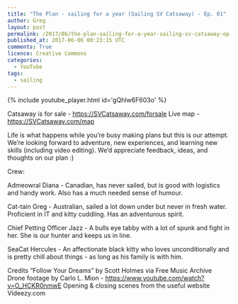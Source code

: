 ```yaml
---
title: "The Plan - sailing for a year (Sailing SV Catsaway) - Ep. 01"
author: Greg
layout: post
permalink: /2017/06/the-plan-sailing-for-a-year-sailing-sv-catsaway-ep-01
published_at: 2017-06-06 00:23:15 UTC
comments: True
licence: Creative Commons
categories:
  - YouTube
tags:
  - sailing
---
```


{% include youtube_player.html id='gQhlw6F603o' %}

Catsaway is for sale - https://SVCatsaway.com/forsale
Live map - https://SVCatsaway.com/map

Life is what happens while you’re busy making plans but this is our attempt. We’re looking forward to adventure, new experiences, and learning new skills (including video editing). We’d appreciate feedback, ideas, and thoughts on our plan :)
 
Crew:
 
Admeowral Diana - Canadian, has never sailed, but is good with logistics and handy work.  Also has a much needed sense of humour.
 
Cat-tain Greg - Australian, sailed a lot down under but never in fresh water.  Proficient in IT and kitty cuddling.  Has an adventurous spirit.
 
Chief Petting Officer Jazz - A bulls eye tabby with a lot of spunk and fight in her.  She is our hunter and keeps us in line.

SeaCat Hercules - An affectionate black kitty who loves unconditionally and is pretty chill about things - as long as his family is with him.
 
Credits
“Follow Your Dreams” by Scott Holmes via Free Music Archive
Drone footage by Carlo L. Mion - https://www.youtube.com/watch?v=O_HCKR0nmwE
Opening & closing scenes from the useful website Videezy.com

